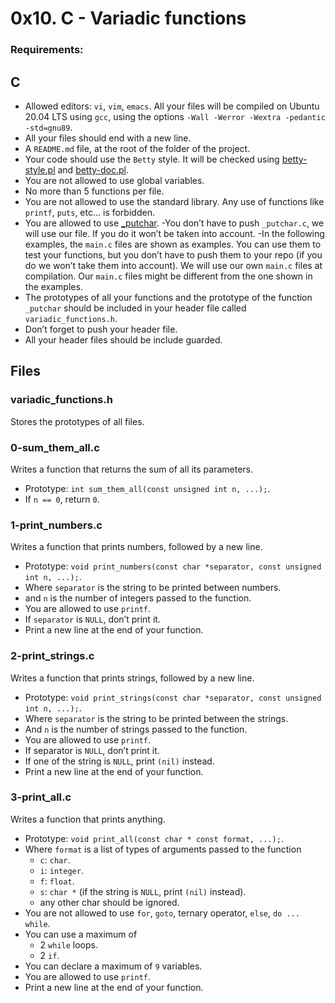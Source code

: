 # 0x10. C - Variadic functions

### Requirements:
## C
- Allowed editors: `vi`, `vim`, `emacs`.
All your files will be compiled on Ubuntu 20.04 LTS using `gcc`, using the options `-Wall -Werror -Wextra -pedantic -std=gnu89`.
- All your files should end with a new line.
- A `README.md` file, at the root of the folder of the project.
- Your code should use the `Betty` style. It will be checked using [betty-style.pl](https://github.com/holbertonschool/Betty/blob/master/betty-style.pl) and [betty-doc.pl](https://github.com/holbertonschool/Betty/blob/master/betty-doc.pl).
- You are not allowed to use global variables.
- No more than 5 functions per file.
- You are not allowed to use the standard library. Any use of functions like `printf`, `puts`, etc… is forbidden.
- You are allowed to use [_putchar](https://github.com/holbertonschool/_putchar.c/blob/master/_putchar.c).
 -You don’t have to push `_putchar.c`, we will use our file. If you do it won’t be taken into account.
 -In the following examples, the `main.c` files are shown as examples. You can use them to test your functions, but you don’t have to push them to your repo (if you do we won’t take them into account). We will use our own `main.c` files at compilation. Our `main.c` files might be different from the one shown in the examples.
- The prototypes of all your functions and the prototype of the function `_putchar` should be included in your header file called `variadic_functions.h`.
- Don’t forget to push your header file.
- All your header files should be include guarded.

## Files
### variadic_functions.h
Stores the prototypes of all files.

### 0-sum_them_all.c
Writes a function that returns the sum of all its parameters.
- Prototype: `int sum_them_all(const unsigned int n, ...);`.
- If `n == 0`, return `0`.

### 1-print_numbers.c
Writes a function that prints numbers, followed by a new line.
- Prototype: `void print_numbers(const char *separator, const unsigned int n, ...);`.
- Where `separator` is the string to be printed between numbers.
- and `n` is the number of integers passed to the function.
- You are allowed to use `printf`.
- If `separator` is `NULL`, don’t print it.
- Print a new line at the end of your function.

### 2-print_strings.c
Writes a function that prints strings, followed by a new line.
- Prototype: `void print_strings(const char *separator, const unsigned int n, ...);`.
- Where `separator` is the string to be printed between the strings.
- And `n` is the number of strings passed to the function.
- You are allowed to use `printf`.
- If separator is `NULL`, don’t print it.
- If one of the string is `NULL`, print `(nil)` instead.
- Print a new line at the end of your function.

### 3-print_all.c
Writes a function that prints anything.
- Prototype: `void print_all(const char * const format, ...);`.
- Where `format` is a list of types of arguments passed to the function
	- `c`: `char`.
	- `i`: `integer`.
	- `f`: `float`.
	- `s`: `char *` (if the string is `NULL`, print `(nil)` instead).
	- any other char should be ignored.
- You are not allowed to use `for`, `goto`, ternary operator, `else`, `do ... while`.
- You can use a maximum of
	- 2 `while` loops.
	- 2 `if`.
- You can declare a maximum of `9` variables.
- You are allowed to use `printf`.
- Print a new line at the end of your function.

